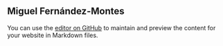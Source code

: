 ## Miguel Fernández-Montes

You can use the [editor on GitHub](https://github.com/miguelfmc/personal-website/edit/master/README.md) to maintain and preview the content for your website in Markdown files.
